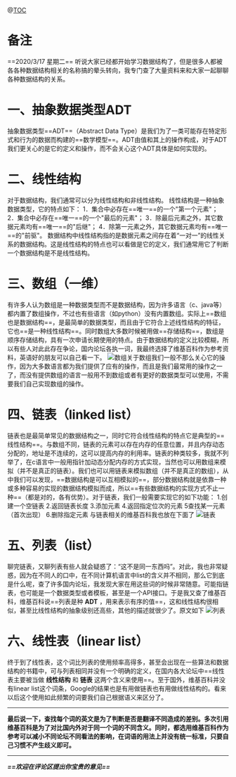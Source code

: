 @[TOC](【数据结构】抽象数据类型间的区别和联系（列表，线性表，链表，数组）)
# 备注
==2020/3/17 星期二==
听说大家已经都开始学习数据结构了，但是很多人都被各各种数据结构相关的名称搞的晕头转向，我专门查了大量资料来和大家一起聊聊各种数据结构的关系。
# 一、抽象数据类型ADT
抽象数据类型==ADT==（Abstract Data Type）是我们为了一类可能存在特定形式和行为的数据而构建的==数学模型==。ADT由值和其上的操作构成，对于ADT我们更关心的是它的定义和操作，而不会关心这个ADT具体是如何实现的。
# 二、线性结构
对于数据结构，我们通常可以分为线性结构和非线性结构。
线性结构是一种抽象数据类型，它的特点如下：
	1．集合中必存在==唯一==的一个"第一个元素"；
	2．集合中必存在==唯一==的一个"最后的元素"；
	3．除最后元素之外，其它数据元素均有==唯一==的"后继"；
	4．除第一元素之外，其它数据元素均有==唯一==的"前驱"。
数据结构中线性结构指的是数据元素之间存在着“一对一”的线性关系的数据结构。这是线性结构的特点也可以看做是它的定义，我们通常用它了判断一个数据结构是不是线性结构。
# 三、数组（一维）
有许多人认为数组是一种数据类型而不是数据结构，因为许多语言（c、java等）都内置了数组操作，不过也有些语言（如python）没有内置数组。实际上==数组也是数据结构==，是最简单的数据类型，而且由于它符合上述线性结构的特征，它也==是一种线性结构==。同时数组大多数时候被用做==存储结构==，数组是顺序存储结构，具有一次申请长期使用的特点。由于数据结构的定义比较模糊，所以有些人对此此存在争论，国内论坛各执一词，我最终选择了维基百科作为参考资料，英语好的朋友可以自己看一下。
![数组](https://img-blog.csdnimg.cn/20200317205505933.png?x-oss-process=image/watermark,type_ZmFuZ3poZW5naGVpdGk,shadow_10,text_aHR0cHM6Ly9ibG9nLmNzZG4ubmV0L2wxNDQ3MzIwMjI5,size_16,color_FFFFFF,t_70)关于数组我们一般不那么关心它的操作，因为大多数语言都为我们提供了应有的操作，而且是我们最常用的操作之一了，而没有提供数组的语言一般用不到数组或者有更好的数据类型可以使用，不需要我们自己实现数组的操作。

# 四、链表（linked list）
链表也是最简单常见的数据结构之一，同时它符合线性结构的特点它是典型的==线性结构==。与数组不同，链表的元素可以存在内存的任意位置，并且内存动态分配的，地址是不连续的，这可以提高内存的利用率。链表的种类较多，我就不列举了，在c语言中一般用指针加动态分配内存的方式实现，当然也可以用数组来模拟（并不是真正的链表）。我们也可以用链表来模拟数组（并不是真正的数组），从中我们可以发现，==数据结构是可以互相模拟的==，部分数据结构就是依靠一种或多种容易的实现的数据结构模拟而成，所以==有些数据结构的实现方式不止一种==（都是对的，各有优势）。对于链表，我们一般需要实现它的如下功能：
	1.创建一个空链表
	2.返回链表长度
	3.添加元素
	4.返回指定位次的元素
	5查找某一元素（首次出现）
	6.删除指定元素
与链表相关的维基百科我也放在下面了
![链表](https://img-blog.csdnimg.cn/20200317213308903.png?x-oss-process=image/watermark,type_ZmFuZ3poZW5naGVpdGk,shadow_10,text_aHR0cHM6Ly9ibG9nLmNzZG4ubmV0L2wxNDQ3MzIwMjI5,size_16,color_FFFFFF,t_70)
# 五、列表（list）
聊完链表，又聊列表有些人就会疑惑了：“这不是同一东西吗”。对此，我也非常疑惑，因为在不同人的口中，在不同计算机语言中list的含义并不相同，那么它到底是什么呢，查了许多国内论坛，我发现大家在用这些词的时候非常随意。可能指链表，也可能是一个数据类型或者模板，甚至是一个API接口。于是我又查了维基百科，维基百科说==列表是种 **ADT**  ，用来表示有序的值==，这和线性结构很相似，甚至比线性结构的抽象级别还高些，其他的描述就很少了。原文如下
![列表](https://img-blog.csdnimg.cn/20200317215500802.png?x-oss-process=image/watermark,type_ZmFuZ3poZW5naGVpdGk,shadow_10,text_aHR0cHM6Ly9ibG9nLmNzZG4ubmV0L2wxNDQ3MzIwMjI5,size_16,color_FFFFFF,t_70)
# 六、线性表（linear list）
终于到了线性表，这个词比列表的使用频率高得多，甚至会出现在一些算法和数据结构的书籍中，可与列表相同并没有一个明确的定义，在国内各大论坛中==线性表主要被当做 **线性结构** 和 **链表** 这两个含义来使用==。至于国外，维基百科并没有linear list这个词条，Google的结果也是有用做链表也有用做线性结构的。看来以后这个使用如此频繁的词要我们自己根据语义来区分了。

---
**最后说一下，查找每个词的英文是为了判断是否是翻译不同造成的差别。多次引用维基百科是为了对比国内外对于同一个词的不同含义。同时，都选用维基百科作为参考可以减小不同论坛不同看法的影响，在词语的用法上并没有统一标准，只要自己习惯不产生歧义即可。**

---
***==欢迎在评论区提出你宝贵的意见==*** 
